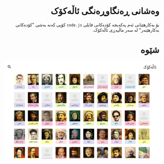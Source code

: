 <div dir=rtl>

# وەشانی ڕەنگاوڕەنگی ئاڵەکۆک
بۆ بەکارهێنانی ئەم پەکەیجە کۆدەکانی فایلی `code.js` کۆپی کەنە بەشی
"کۆدەکانی بەکارهێنەر" لە سەر ماڵپەڕی ئاڵەکۆک.
# شێوە
![شێوەی وەشانی ڕەنگاوڕەنگی ئاڵەکۆک](preview.jpg)

</div>
